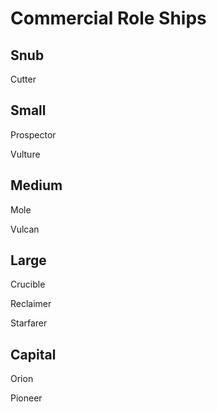 # Commercial Role Ships

## Snub  
Cutter

## Small
Prospector

Vulture

## Medium
Mole

Vulcan

## Large
Crucible

Reclaimer

Starfarer


## Capital
Orion

Pioneer